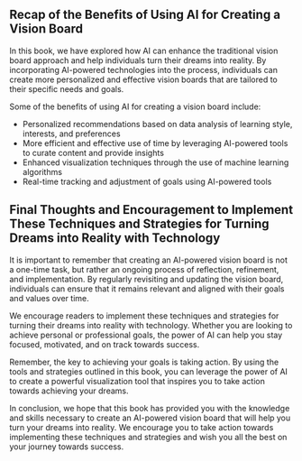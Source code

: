 
Recap of the Benefits of Using AI for Creating a Vision Board
-------------------------------------------------------------

In this book, we have explored how AI can enhance the traditional vision board approach and help individuals turn their dreams into reality. By incorporating AI-powered technologies into the process, individuals can create more personalized and effective vision boards that are tailored to their specific needs and goals.

Some of the benefits of using AI for creating a vision board include:

* Personalized recommendations based on data analysis of learning style, interests, and preferences
* More efficient and effective use of time by leveraging AI-powered tools to curate content and provide insights
* Enhanced visualization techniques through the use of machine learning algorithms
* Real-time tracking and adjustment of goals using AI-powered tools

Final Thoughts and Encouragement to Implement These Techniques and Strategies for Turning Dreams into Reality with Technology
-----------------------------------------------------------------------------------------------------------------------------

It is important to remember that creating an AI-powered vision board is not a one-time task, but rather an ongoing process of reflection, refinement, and implementation. By regularly revisiting and updating the vision board, individuals can ensure that it remains relevant and aligned with their goals and values over time.

We encourage readers to implement these techniques and strategies for turning their dreams into reality with technology. Whether you are looking to achieve personal or professional goals, the power of AI can help you stay focused, motivated, and on track towards success.

Remember, the key to achieving your goals is taking action. By using the tools and strategies outlined in this book, you can leverage the power of AI to create a powerful visualization tool that inspires you to take action towards achieving your dreams.

In conclusion, we hope that this book has provided you with the knowledge and skills necessary to create an AI-powered vision board that will help you turn your dreams into reality. We encourage you to take action towards implementing these techniques and strategies and wish you all the best on your journey towards success.

